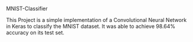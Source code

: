  MNIST-Classifier

This Project is a simple implementation of a Convolutional Neural Network in Keras to classify the MNIST dataset. It was able to achieve 98.64% accuracy on its test set.  
